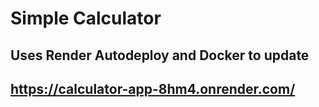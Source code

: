 # Simple Calculator
## Uses Render Autodeploy and Docker to update
## https://calculator-app-8hm4.onrender.com/